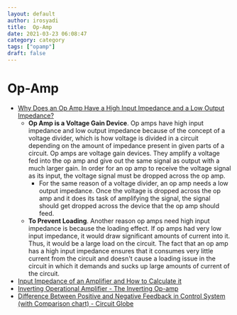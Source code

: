 ```yaml
---
layout: default
author: irosyadi
title:  Op-Amp
date: 2021-03-23 06:08:47
category: category
tags: ["opamp"]
draft: false
---
```


# Op-Amp

- [Why Does an Op Amp Have a High Input Impedance and a Low Output Impedance?](https://www.learningaboutelectronics.com/Articles/Why-does-an-op-amp-need-a-high-input-impedance-and-a-low-output-impedance#:~:text=The%20high%20impedance%20ensures%20that,a%20higher%2Dvoltage%20output%20signal.&text=Low%20impedance%20circuits%20can%20be,having%20very%20high%20input%20impedance.)
    - **Op Amp is a Voltage Gain Device**. Op amps have high input impedance and low output impedance because of the concept of a voltage divider, which is how voltage is divided in a circuit depending on the amount of impedance present in given parts of a circuit. Op amps are voltage gain devices. They amplify a voltage fed into the op amp and give out the same signal as output with a much larger gain. In order for an op amp to receive the voltage signal as its input, the voltage signal must be dropped across the op amp.
        - For the same reason of a voltage divider, an op amp needs a low output impedance. Once the voltage is dropped across the op amp and it does its task of amplifying the signal, the signal should get dropped across the device that the op amp should feed. 
    - **To Prevent Loading**. Another reason op amps need high input impedance is because the loading effect. If op amps had very low input impedance, it would draw significant amounts of current into it. Thus, it would be a large load on the circuit. The fact that an op amp has a high input impedance ensures that it consumes very little current from the circuit and doesn't cause a loading issue in the circuit in which it demands and sucks up large amounts of current of the circuit.
- [Input Impedance of an Amplifier and How to Calculate it](https://www.electronics-tutorials.ws/amplifier/input-impedance-of-an-amplifier.html)
- [Inverting Operational Amplifier - The Inverting Op-amp](https://www.electronics-tutorials.ws/opamp/opamp_2.html)
- [Difference Between Positive and Negative Feedback in Control System (with Comparison chart) - Circuit Globe](https://circuitglobe.com/difference-between-positive-and-negative-feedback.html)